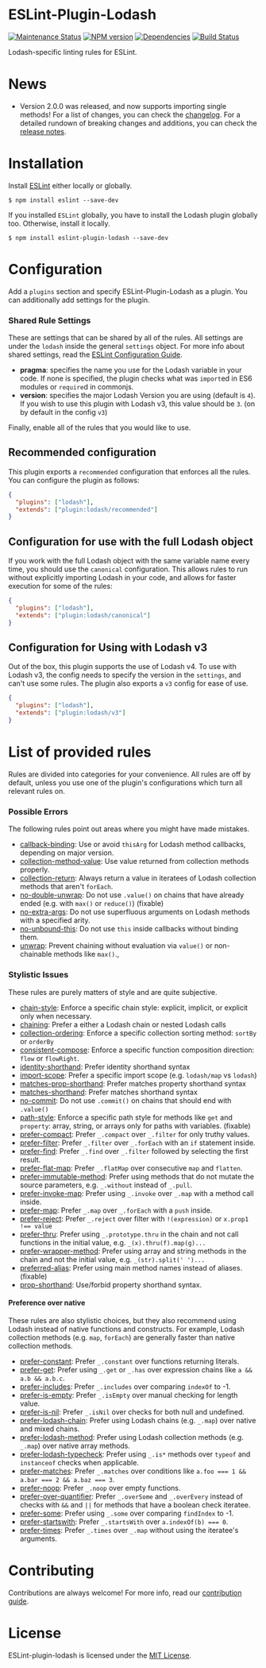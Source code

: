 ESLint-Plugin-Lodash
===================

[![Maintenance Status][status-image]][status-url] [![NPM version][npm-image]][npm-url] [![Dependencies][deps-image]][deps-url] [![Build Status][build-image]][build-url]

Lodash-specific linting rules for ESLint.
# News
- Version 2.0.0 was released, and now supports importing single methods! For a list of changes, you can check the [changelog](CHANGELOG.md). 
For a detailed rundown of breaking changes and additions, you can check the [release notes](https://github.com/wix/eslint-plugin-lodash/wiki/Release-Notes). 

# Installation

Install [ESLint](https://www.github.com/eslint/eslint) either locally or globally.

    $ npm install eslint --save-dev

If you installed `ESLint` globally, you have to install the Lodash plugin globally too. Otherwise, install it locally.

    $ npm install eslint-plugin-lodash --save-dev

# Configuration

Add a `plugins` section and specify ESLint-Plugin-Lodash as a plugin.
You can additionally add settings for the plugin.

### Shared Rule Settings
These are settings that can be shared by all of the rules. All settings are under the `lodash` inside the general `settings` object. For more info about shared settings, read the [ESLint Configuration Guide](http://eslint.org/docs/user-guide/configuring#adding-shared-settings).

* __pragma__: specifies the name you use for the Lodash variable in your code. If none is specified, the plugin checks what was `import`ed in ES6 modules or `require`d in commonjs.
* __version__: specifies the major Lodash Version you are using (default is `4`).
If you wish to use this plugin with Lodash v3, this value should be `3`. (on by default in the config `v3`)


Finally, enable all of the rules that you would like to use.
## Recommended configuration
This plugin exports a `recommended` configuration that enforces all the rules.
You can configure the plugin as follows:

```json
{
  "plugins": ["lodash"],
  "extends": ["plugin:lodash/recommended"]
}
```
## Configuration for use with the full Lodash object
If you work with the full Lodash object with the same variable name every time, you should use the `canonical` configuration. This allows rules to run without explicitly importing Lodash in your code, and allows for faster execution for some of the rules:

```json
{
  "plugins": ["lodash"],
  "extends": ["plugin:lodash/canonical"]
}
```

## Configuration for Using with Lodash v3
Out of the box, this plugin supports the use of Lodash v4. To use with Lodash v3, the config needs to specify the version in the `settings`, and can't use some rules.
The plugin also exports a `v3` config for ease of use.

```json
{
  "plugins": ["lodash"],
  "extends": ["plugin:lodash/v3"]
}
```

# List of provided rules
Rules are divided into categories for your convenience. All rules are off by default, unless you use one of the plugin's configurations which turn all relevant rules on.
### Possible Errors
The following rules point out areas where you might have made mistakes.

* [callback-binding](docs/rules/callback-binding.md): Use or avoid `thisArg` for Lodash method callbacks, depending on major version.
* [collection-method-value](docs/rules/collection-method-value.md): Use value returned from collection methods properly.
* [collection-return](docs/rules/collection-return.md): Always return a value in iteratees of Lodash collection methods that aren't `forEach`.
* [no-double-unwrap](docs/rules/no-double-unwrap.md): Do not use `.value()` on chains that have already ended (e.g. with `max()` or `reduce()`) (fixable)
* [no-extra-args](docs/rules/no-extra-args.md): Do not use superfluous arguments on Lodash methods with a specified arity.
* [no-unbound-this](docs/rules/no-unbound-this.md): Do not use `this` inside callbacks without binding them.
* [unwrap](docs/rules/unwrap.md): Prevent chaining without evaluation via `value()` or non-chainable methods like `max()`.,

### Stylistic Issues
These rules are purely matters of style and are quite subjective.
* [chain-style](docs/rules/chain-style.md): Enforce a specific chain style: explicit, implicit, or explicit only when necessary.
* [chaining](docs/rules/chaining.md): Prefer a either a Lodash chain or nested Lodash calls
* [collection-ordering](docs/rules/collection-ordering.md): Enforce a specific collection sorting method: `sortBy` or `orderBy`
* [consistent-compose](docs/rules/consistent-compose.md): Enforce a specific function composition direction: `flow` or `flowRight`.
* [identity-shorthand](docs/rules/identity-shorthand.md): Prefer identity shorthand syntax
* [import-scope](docs/rules/import-scope.md): Prefer a specific import scope (e.g. `lodash/map` vs `lodash`)
* [matches-prop-shorthand](docs/rules/matches-prop-shorthand.md): Prefer matches property shorthand syntax
* [matches-shorthand](docs/rules/matches-shorthand.md): Prefer matches shorthand syntax
* [no-commit](docs/rules/no-commit.md): Do not use `.commit()` on chains that should end with `.value()`
* [path-style](docs/rules/path-style.md): Enforce a specific path style for methods like `get` and `property`: array, string, or arrays only for paths with variables. (fixable)
* [prefer-compact](docs/rules/prefer-compact.md): Prefer `_.compact` over `_.filter` for only truthy values.
* [prefer-filter](docs/rules/prefer-filter.md): Prefer `_.filter` over `_.forEach` with an `if` statement inside.
* [prefer-find](docs/rules/prefer-find.md): Prefer `_.find` over `_.filter` followed by selecting the first result.
* [prefer-flat-map](docs/rules/prefer-flat-map.md): Prefer `_.flatMap` over consecutive `map` and `flatten`.
* [prefer-immutable-method](docs/rules/prefer-immutable-method.md): Prefer using methods that do not mutate the source parameters, e.g. `_.without` instead of `_.pull`.
* [prefer-invoke-map](docs/rules/prefer-invoke-map.md): Prefer using `_.invoke` over `_.map` with a method call inside.
* [prefer-map](docs/rules/prefer-map.md): Prefer `_.map` over `_.forEach` with a `push` inside.
* [prefer-reject](docs/rules/prefer-reject.md): Prefer `_.reject` over filter with `!(expression)` or `x.prop1 !== value`
* [prefer-thru](docs/rules/prefer-thru.md): Prefer using `_.prototype.thru` in the chain and not call functions in the initial value, e.g. `_(x).thru(f).map(g)...`
* [prefer-wrapper-method](docs/rules/prefer-wrapper-method.md): Prefer using array and string methods in the chain and not the initial value, e.g. `_(str).split(' ')...`
* [preferred-alias](docs/rules/preferred-alias.md): Prefer using main method names instead of aliases. (fixable)
* [prop-shorthand](docs/rules/prop-shorthand.md): Use/forbid property shorthand syntax.

#### Preference over native
These rules are also stylistic choices, but they also recommend using Lodash instead of native functions and constructs.
For example, Lodash collection methods (e.g. `map`, `forEach`) are generally faster than native collection methods.
* [prefer-constant](docs/rules/prefer-constant.md): Prefer `_.constant` over functions returning literals.
* [prefer-get](docs/rules/prefer-get.md): Prefer using `_.get` or `_.has` over expression chains like `a && a.b && a.b.c`.
* [prefer-includes](docs/rules/prefer-includes.md): Prefer `_.includes` over comparing `indexOf` to -1.
* [prefer-is-empty](docs/rules/prefer-is-empty.md): Prefer `_.isEmpty` over manual checking for length value.
* [prefer-is-nil](docs/rules/prefer-is-nil.md): Prefer `_.isNil` over checks for both null and undefined.
* [prefer-lodash-chain](docs/rules/prefer-lodash-chain.md): Prefer using Lodash chains (e.g. `_.map`) over native and mixed chains.
* [prefer-lodash-method](docs/rules/prefer-lodash-method.md): Prefer using Lodash collection methods (e.g. `_.map`) over native array methods.
* [prefer-lodash-typecheck](docs/rules/prefer-lodash-typecheck.md): Prefer using `_.is*` methods over `typeof` and `instanceof` checks when applicable.
* [prefer-matches](docs/rules/prefer-matches.md): Prefer `_.matches` over conditions like `a.foo === 1 && a.bar === 2 && a.baz === 3`.
* [prefer-noop](docs/rules/prefer-noop.md): Prefer `_.noop` over empty functions.
* [prefer-over-quantifier](docs/rules/prefer-over-quantifier.md): Prefer `_.overSome` and `_.overEvery` instead of checks with `&&` and `||` for methods that have a boolean check iteratee.
* [prefer-some](docs/rules/prefer-some.md): Prefer using `_.some` over comparing `findIndex` to -1.
* [prefer-startswith](docs/rules/prefer-startswith.md): Prefer `_.startsWith` over `a.indexOf(b) === 0`.
* [prefer-times](docs/rules/prefer-times.md): Prefer `_.times` over `_.map` without using the iteratee's arguments.

# Contributing
Contributions are always welcome! For more info, read our [contribution guide](.github/CONTRIBUTING.md).

# License

ESLint-plugin-lodash is licensed under the [MIT License](http://www.opensource.org/licenses/mit-license.php).

[npm-url]: https://npmjs.org/package/eslint-plugin-lodash
[npm-image]: http://img.shields.io/npm/v/eslint-plugin-lodash.svg?style=flat-square

[deps-url]: https://david-dm.org/wix/eslint-plugin-lodash
[deps-image]: https://img.shields.io/david/dev/wix/eslint-plugin-lodash.svg?style=flat-square


[status-url]: https://github.com/wix/eslint-plugin-lodash/pulse
[status-image]: http://img.shields.io/badge/status-maintained-brightgreen.svg?style=flat-square

[build-image]: https://travis-ci.org/wix/eslint-plugin-lodash.svg?branch=master
[build-url]: https://travis-ci.org/wix/eslint-plugin-lodash
